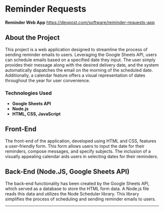 

# Reminder Requests

**Reminder Web App**
https://devpost.com/software/reminder-requests-app

## About the Project

This project is a web application designed to streamline the process of sending reminder emails to users. Leveraging the Google Sheets API, users can schedule emails based on a specified date they input. The user simply provides their message along with the desired delivery date, and the system automatically dispatches the email on the morning of the scheduled date. Additionally, a calendar feature offers a visual representation of dates throughout the year for user convenience.

### Technologies Used

- **Google Sheets API**
- **Node.js**
- **HTML, CSS, JavaScript**

## Front-End

The front-end of the application, developed using HTML and CSS, features a user-friendly form. This form allows users to input the date for their reminders, compose messages, and specify subjects. The inclusion of a visually appealing calendar aids users in selecting dates for their reminders.

## Back-End (Node.JS, Google Sheets API)

The back-end functionality has been created by the Google Sheets API, which served as a database to store the HTML form data. A Node.js file reads this data and utilizes the Node Scheduler library. This library simplifies the process of scheduling and sending reminder emails to users.

---


